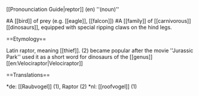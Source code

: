 [[Pronounciation Guide|reptor]] (en) ''(noun)''

#A [[bird]] of prey (e.g. [[eagle]], [[falcon]])
#A [[family]] of [[carnivorous]] [[dinosaurs]], equipped with special ripping claws on the hind legs.

==Etymology==

Latin raptor, meaning [[thief]].
(2) became popular after the movie ''Jurassic Park'' used it as a short word for dinosaurs of the [[genus]] [[en:Velociraptor|Velociraptor]]

==Translations==

*de: [[Raubvogel]] (1), Raptor (2)
*nl: [[roofvogel]] (1)